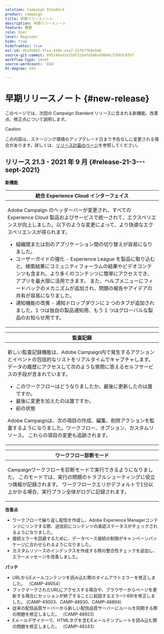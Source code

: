 ```yaml
---
solution: Campaign Standard
product: campaign
title: 早期リリースノート
description: 早期リリースノート
feature: 概要
role: User
level: Beginner
hide: true
hidefromtoc: true
exl-id: 4b10eb63-3fea-438e-a1a7-25fbf7b0e5b0
source-git-commit: 89514dad1e318f32dafd3d8add664c37b03c8fb7
workflow-type: tm+mt
source-wordcount: '414'
ht-degree: 45%

---
```


# 早期リリースノート {#new-release}

このページでは、次回の Campaign Standard リリースに含まれる新機能、改善点、修正点について説明します。

>[!CAUTION]
>
> この内容は、ステージング環境のアップグレード日まで予告なしに変更される場合があります。詳しくは、[リリース計画のページ](../../rn/using/release-planning.md)を参照してください。


## リリース 21.3 - 2021 年 9 月 {#release-21-3---sept-2021}


**新機能**


<table> 
<thead> 
<tr> 
<th> <strong>統合 Experience Cloud インターフェイス</strong><br /> </th> 
</tr> 
</thead> 
<tbody> 
<tr> 
<td>
<p>Adobe Campaign のヘッダーバーが変更され、すべての Experience Cloud 製品およびサービスで統一されて、エクスペリエンスが向上しました。以下のような変更によって、より快適なエクスペリエンスが得られます。</p>
<ul>
<li>組織間または別のアプリケーション間の切り替えが容易になりました。</li>
<li>ユーザーガイドの強化 - Experience League を製品に取り込むと、検索結果にコミュニティフォーラムの結果やビデオコンテンツも含まれ、より多くのコンテンツに簡単にアクセスでき、アプリを最大限に活用できます。 また、ヘルプメニューにフィードバックのメカニズムが追加され、問題の報告やアイデアの共有が容易になりました。</li>
<li>通知機能の改善 - 通知ドロップダウンに 2 つのタブが追加されました。1 つは独自の製品通知用、もう 1 つはグローバルな製品のお知らせ用です。</li>
</ul>
<!--<p>For more information refer to the <a href="../../start/using/interface-description.md#top-bar">detailed documentation</a>.
</p>-->
</td> 
</tr> 
</tbody> 
</table>

<table> 
<thead> 
<tr> 
<th> <strong>監査記録</strong><br /> </th> 
</tr> 
</thead> 
<tbody> 
<tr> 
<td>
<p>新しい監査記録機能は、Adobe Campaign内で発生するアクションとイベントの包括的なリストをリアルタイムでキャプチャします。 データの履歴にアクセスして次のような質問に答えるセルフサービスの手段が含まれています。</p>
<ul>
<li>このワークフローはどうなりましたか。最後に更新したのは誰ですか。</li>
<li>最後に変更を加えたのは誰ですか。</li>
<li>前の状態</li>
</ul>
<p>Adobe Campaignは、次の項目の作成、編集、削除アクションを監査するようになりました。ワークフロー、オプション、カスタムリソース。 これらの項目の変更も追跡されます。</p>
<!--<p>For more information refer to the <a href="../../administration/using/audit.md">detailed documentation</a>.
</p>-->
</td> 
</tr> 
</tbody> 
</table>


<table> 
<thead> 
<tr> 
<th> <strong>ワークフロー診断モード</strong><br /> </th> 
</tr> 
</thead> 
<tbody> 
<tr> 
<td>
<p>Campaignワークフローを診断モードで実行できるようになりました。 このモードでは、実行の問題のトラブルシューティングに役立つ情報が記録されます。 ワークフロークエリがデフォルトで1分以上かかる場合、実行プラン全体がログに記録されます。</p>
<!--<p>For more information refer to the <a href="../../administration/using/audit.md">detailed documentation</a>.
</p>-->
</td> 
</tr> 
</tbody> 
</table>

**改善点**

* ワークフローで繰り返し配信を作成し、Adobe Experience Managerコンテンツにリンクする際、送信前にコンテンツの承認ステータスがチェックされるようになりました。
* 接続エラーを回避するために、データベース接続の制限がキャンペーンパッケージに合わせられるようになりました。
* カスタムリソースのインデックスを作成する際の整合性チェックを追加し、エラーメッセージを改善しました。

**パッチ**

* URLからEメールコンテンツを読み込む際のタイムアウトエラーを修正しました。 （CAMP-49054）
* ブックマークされたURLにアクセスする場合や、ブラウザーからページを更新する場合にセッションが終了することに起因するエラー(-69)を修正しました。 (CAMP-49003、CAMP-48930、CAMP-48894)
* 従来の配信品質サーバーから新しい配信品質サーバーにルールを同期する際の問題を修正しました。 （CAMP-48923）
* Eメールデザイナーで、HTMLタグを含むEメールテンプレートを読み込む際の問題を修正しました。 （CAMP-48243）
